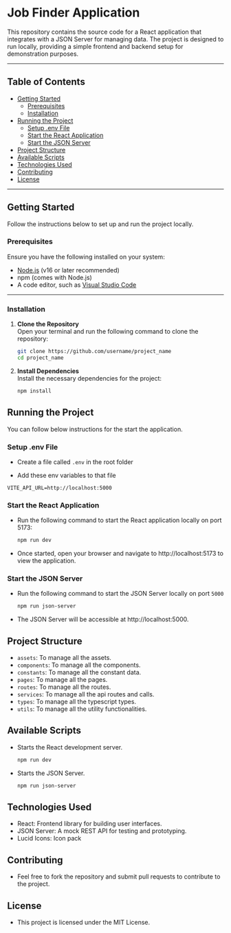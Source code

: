 # Job Finder Application

This repository contains the source code for a React application that integrates with a JSON Server for managing data. The project is designed to run locally, providing a simple frontend and backend setup for demonstration purposes.

---

## Table of Contents

- [Getting Started](#getting-started)
  - [Prerequisites](#prerequisites)
  - [Installation](#installation)
- [Running the Project](#running-the-project)
  - [Setup .env File](#setup-env-file)
  - [Start the React Application](#start-the-react-application)
  - [Start the JSON Server](#start-the-json-server)
- [Project Structure](#project-structure)
- [Available Scripts](#available-scripts)
- [Technologies Used](#technologies-used)
- [Contributing](#contributing)
- [License](#license)

---

## Getting Started

Follow the instructions below to set up and run the project locally.

### Prerequisites

Ensure you have the following installed on your system:

- [Node.js](https://nodejs.org/) (v16 or later recommended)
- npm (comes with Node.js)
- A code editor, such as [Visual Studio Code](https://code.visualstudio.com/)

---

### Installation

1. **Clone the Repository**  
   Open your terminal and run the following command to clone the repository:
   ```bash
   git clone https://github.com/username/project_name
   cd project_name
   ```  

2. **Install Dependencies**  
   Install the necessary dependencies for the project:
   ```bash
   npm install
   ```

## Running the Project

You can follow below instructions for the start the application.

### Setup .env File

- Create a file called `.env` in the root folder

- Add these env variables to that file

```
VITE_API_URL=http://localhost:5000
```

### Start the React Application

- Run the following command to start the React application locally on port 5173:

  ```bash
  npm run dev
  ```

- Once started, open your browser and navigate to http://localhost:5173 to view the application.

### Start the JSON Server

- Run the following command to start the JSON Server locally on port `5000`

  ```bash
  npm run json-server
  ```

- The JSON Server will be accessible at http://localhost:5000.

## Project Structure

- `assets`: To manage all the assets.
- `components`: To manage all the components.
- `constants`: To manage all the constant data.
- `pages`: To manage all the pages.
- `routes`: To manage all the routes.
- `services`: To manage all the api routes and calls.
- `types`: To manage all the typescript types.
- `utils`: To manage all the utility functionalities.

## Available Scripts

- Starts the React development server.
  ```bash
  npm run dev
  ```
- Starts the JSON Server.
  ```bash
  npm run json-server
  ```

## Technologies Used

- React: Frontend library for building user interfaces.
- JSON Server: A mock REST API for testing and prototyping.
- Lucid Icons: Icon pack

## Contributing

- Feel free to fork the repository and submit pull requests to contribute to the project.

## License

- This project is licensed under the MIT License.
